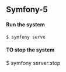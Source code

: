 ## Symfony-5

#### Run the system 

    $ symfony serve
    
#### TO stop the system

   $ symfony server:stop 
   
####